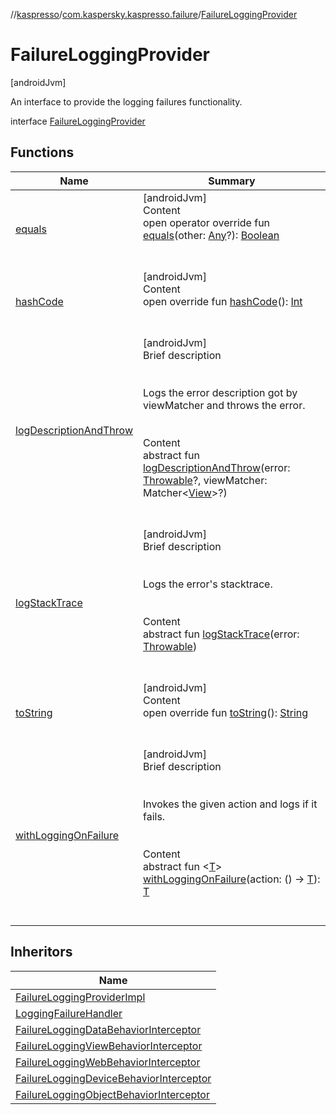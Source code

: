 //[kaspresso](../../index.md)/[com.kaspersky.kaspresso.failure](../index.md)/[FailureLoggingProvider](index.md)



# FailureLoggingProvider  
 [androidJvm] 

An interface to provide the logging failures functionality.

interface [FailureLoggingProvider](index.md)   


## Functions  
  
|  Name|  Summary| 
|---|---|
| [equals](https://kotlinlang.org/api/latest/jvm/stdlib/kotlin/-any/equals.html)| [androidJvm]  <br>Content  <br>open operator override fun [equals](https://kotlinlang.org/api/latest/jvm/stdlib/kotlin/-any/equals.html)(other: [Any](https://kotlinlang.org/api/latest/jvm/stdlib/kotlin/-any/index.html)?): [Boolean](https://kotlinlang.org/api/latest/jvm/stdlib/kotlin/-boolean/index.html)  <br><br><br>
| [hashCode](https://kotlinlang.org/api/latest/jvm/stdlib/kotlin/-any/hash-code.html)| [androidJvm]  <br>Content  <br>open override fun [hashCode](https://kotlinlang.org/api/latest/jvm/stdlib/kotlin/-any/hash-code.html)(): [Int](https://kotlinlang.org/api/latest/jvm/stdlib/kotlin/-int/index.html)  <br><br><br>
| [logDescriptionAndThrow](log-description-and-throw.md)| [androidJvm]  <br>Brief description  <br><br><br>Logs the error description got by viewMatcher and throws the error.<br><br>  <br>Content  <br>abstract fun [logDescriptionAndThrow](log-description-and-throw.md)(error: [Throwable](https://kotlinlang.org/api/latest/jvm/stdlib/kotlin/-throwable/index.html)?, viewMatcher: Matcher<[View](https://developer.android.com/reference/kotlin/android/view/View.html)>?)  <br><br><br>
| [logStackTrace](log-stack-trace.md)| [androidJvm]  <br>Brief description  <br><br><br>Logs the error's stacktrace.<br><br>  <br>Content  <br>abstract fun [logStackTrace](log-stack-trace.md)(error: [Throwable](https://kotlinlang.org/api/latest/jvm/stdlib/kotlin/-throwable/index.html))  <br><br><br>
| [toString](https://kotlinlang.org/api/latest/jvm/stdlib/kotlin/-any/to-string.html)| [androidJvm]  <br>Content  <br>open override fun [toString](https://kotlinlang.org/api/latest/jvm/stdlib/kotlin/-any/to-string.html)(): [String](https://kotlinlang.org/api/latest/jvm/stdlib/kotlin/-string/index.html)  <br><br><br>
| [withLoggingOnFailure](with-logging-on-failure.md)| [androidJvm]  <br>Brief description  <br><br><br>Invokes the given action and logs if it fails.<br><br>  <br>Content  <br>abstract fun <[T](with-logging-on-failure.md)> [withLoggingOnFailure](with-logging-on-failure.md)(action: () -> [T](with-logging-on-failure.md)): [T](with-logging-on-failure.md)  <br><br><br>


## Inheritors  
  
|  Name| 
|---|
| [FailureLoggingProviderImpl](../-failure-logging-provider-impl/index.md)
| [LoggingFailureHandler](../-logging-failure-handler/index.md)
| [FailureLoggingDataBehaviorInterceptor](../../com.kaspersky.kaspresso.interceptors.behavior.impl.failure/-failure-logging-data-behavior-interceptor/index.md)
| [FailureLoggingViewBehaviorInterceptor](../../com.kaspersky.kaspresso.interceptors.behavior.impl.failure/-failure-logging-view-behavior-interceptor/index.md)
| [FailureLoggingWebBehaviorInterceptor](../../com.kaspersky.kaspresso.interceptors.behavior.impl.failure/-failure-logging-web-behavior-interceptor/index.md)
| [FailureLoggingDeviceBehaviorInterceptor](../../com.kaspersky.kaspresso.interceptors.behaviorkautomator.impl.failure/-failure-logging-device-behavior-interceptor/index.md)
| [FailureLoggingObjectBehaviorInterceptor](../../com.kaspersky.kaspresso.interceptors.behaviorkautomator.impl.failure/-failure-logging-object-behavior-interceptor/index.md)

